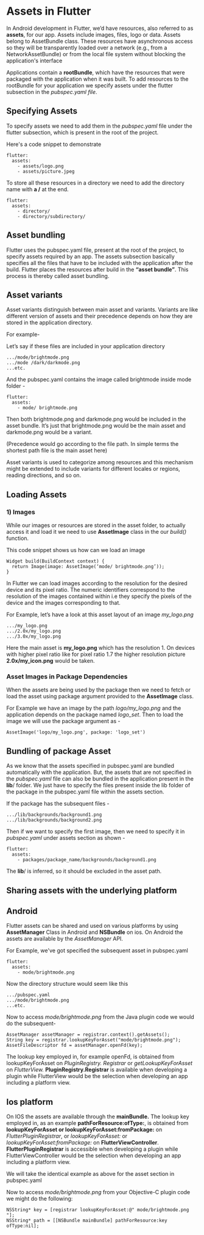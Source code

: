 # Assets in Flutter
In Android development in Flutter, we’d have resources, also referred to as **assets**, for our app. Assets include images, files, logo or data. Assets belong to AssetBundle class. These resources have asynchronous access so they will be transparently loaded over a network (e.g., from a NetworkAssetBundle) or from the local file system without blocking the application's interface

Applications contain a **rootBundle**, which have the resources that were packaged with the application when it was built. To add resources to the rootBundle for your application we specify assets under the flutter subsection in the *pubspec.yaml file*.

## Specifying Assets
To specify assets we need to add them in the *pubspec.yaml* file under the flutter subsection, which is present in the root of the project. 

Here's a code snippet to demonstrate

```git 
flutter:
  assets:
    - assets/logo.png
    - assets/picture.jpeg
```
To store all these resources in a directory we need to add the directory name with **a /** at the end. 

```
flutter:
  assets:
    - directory/
    - directory/subdirectory/

```
## Asset bundling

Flutter uses the pubspec.yaml file, present at the root of the project, to specify assets required by an app. The assets subsection basically specifies all the files that have to be included with the application after the build. Flutter places the resources after build in the **“asset bundle”**.   This process is thereby called asset bundling. 

## Asset variants

Asset variants distinguish between main asset and variants.  Variants are like different version of assets and their precedence depends on how they are stored in the application directory. 

For example-

Let’s say if these files are included in your application directory
```
.../mode/brightmode.png
.../mode /dark/darkmode.png
...etc.
```
And the pubspec.yaml contains the image called brightmode inside mode folder -

```
flutter:
  assets:
    - mode/ brightmode.png
```
Then both brightmode.png and darkmode.png would be included in the asset bundle. It’s just that brightmode.png would be the main asset and darkmode.png would be a variant.

(Precedence would go according to the file path. In simple terms the shortest path file is the main asset here)

Asset variants is used to categorize among resources and this mechanism might be extended to include variants for different locales or regions, reading directions, and so on.

## Loading Assets

### 1) Images

While our images or resources are stored in the asset folder, to actually access it and load it we need to use **AssetImage** class in the our *build()*  function.

This code snippet shows us how can we load an image 
```
Widget build(BuildContext context) {
  return Image(image: AssetImage(‘mode/ brightmode.png’));
}
```
In Flutter we can load images according to the resolution for the desired device and its pixel ratio.  The numeric identifiers correspond to the resolution of the images contained within i.e they specify the pixels of the device and the images corresponding to that.

For Example, let’s have a look at this asset layout of an image *my_logo.png*

```
.../my_logo.png
.../2.0x/my_logo.png
.../3.0x/my_logo.png
```
Here the main asset is **my_logo.png** which has the resolution 1. On devices with higher pixel ratio like for pixel ratio 1.7  the higher resolution picture **2.0x/my_icon.png** would be taken.


 ### Asset Images in Package Dependencies

 When the assets are being used by the package then we need to fetch or load the asset using package argument provided to the **AssetImage** class.

For Example we have an image by the path *logo/my_logo.png* and the application depends on the package named *logo_set*. Then to load the image we will use the package argument as -

```
AssetImage('logo/my_logo.png', package: 'logo_set')
```

## Bundling of package Asset

As we know that the assets specified in pubspec.yaml are bundled automatically with the application. 
But, the assets that are not specified in the *pubspec.yaml* file can also be bundled in the application present in the **lib**/ folder. We just have to specify the files present inside the lib folder of the package in the pubspec.yaml file within the assets section.

If the package has the subsequent files - 
```
.../lib/backgrounds/background1.png
.../lib/backgrounds/background2.png
```
Then if we want to specify the first image, then we need to specify it in *pubspec.yaml* under assets section as shown - 
```
flutter:
  assets:
    - packages/package_name/backgrounds/background1.png
```
The **lib**/ is inferred, so it should be excluded in the asset path.

 
## Sharing assets with the underlying platform

## Android 

Flutter assets can be shared and used on various platforms by using **AssetManager** Class in Android and **NSBundle** on ios.
On Android the assets are available by the *AssetManager* API. 

For Example, we've got specified the subsequent asset in pubspec.yaml
```
flutter:
  assets:
    - mode/brightmode.png

```
Now the directory structure would seem like this
```
.../pubspec.yaml
.../mode/brightmode.png
...etc.
```
Now to access *mode/brightmode.png* from the Java plugin code we would do the subsequent- 
```
AssetManager assetManager = registrar.context().getAssets();
String key = registrar.lookupKeyForAsset("mode/brightmode.png");
AssetFileDescriptor fd = assetManager.openFd(key);
```
The lookup key employed in, for example  openFd, is obtained from lookupKeyForAsset on *PluginRegistry. Registrar* or *getLookupKeyForAsset* on *FlutterView.* **PluginRegistry.Registrar** is available when developing a plugin while FlutterView would be the selection when developing an app including a platform view.

## Ios platform

On IOS the assets are available through the **mainBundle.**  The lookup key employed in, as an example **pathForResource:ofType:**, is obtained from **lookupKeyForAsset or lookupKeyForAsset:fromPackage:** on *FlutterPluginRegistrar*, or *lookupKeyForAsset:* or *lookupKeyForAsset:fromPackage:* on **FlutterViewController**. **FlutterPluginRegistrar** is accessible when developing a plugin while FlutterViewController would be the selection when developing an app including a platform view.

We will take the identical example as above for the asset section in pubspec.yaml

Now to access *mode/brightmode.png* from your Objective-C plugin code we might do the following:
```
NSString* key = [registrar lookupKeyForAsset:@" mode/brightmode.png "];
NSString* path = [[NSBundle mainBundle] pathForResource:key ofType:nil];	

```
